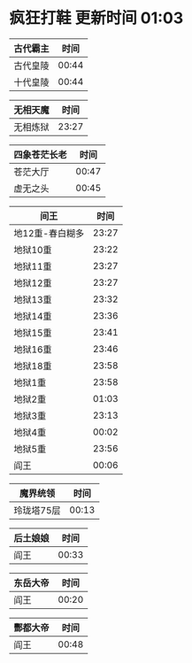 # 疯狂打鞋 更新时间 01:03

| 古代霸主   | 时间    |
|--------|-------|
| 古代皇陵 | 00:44 |
| 十代皇陵 | 00:44 |

| 无相天魔   | 时间    |
|--------|-------|
| 无相炼狱 | 23:27 |

| 四象苍茫长老   | 时间    |
|--------|-------|
| 苍茫大厅 | 00:47 |
| 虚无之头 | 00:45 |

| 间王   | 时间    |
|--------|-------|
| 地12重-春白糊多 | 23:27 |
| 地狱10重 | 23:22 |
| 地狱11重 | 23:27 |
| 地狱12重 | 23:27 |
| 地狱13重 | 23:32 |
| 地狱14重 | 23:36 |
| 地狱15重 | 23:41 |
| 地狱16重 | 23:46 |
| 地狱18重 | 23:58 |
| 地狱1重 | 23:58 |
| 地狱2重 | 01:03 |
| 地狱3重 | 23:13 |
| 地狱4重 | 00:02 |
| 地狱5重 | 23:56 |
| 阎王 | 00:06 |

| 魔界统领   | 时间    |
|--------|-------|
| 玲珑塔75层 | 00:13 |

| 后土娘娘   | 时间    |
|--------|-------|
| 阎王 | 00:33 |

| 东岳大帝   | 时间    |
|--------|-------|
| 阎王 | 00:20 |

| 酆都大帝   | 时间    |
|--------|-------|
| 阎王 | 00:48 |